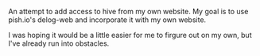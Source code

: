 An attempt to add access to hive from my own website. My goal is to use pish.io's delog-web and incorporate it with my own website. 

I was hoping it would be a little easier for me to firgure out on my own, but I've already run into obstacles.
